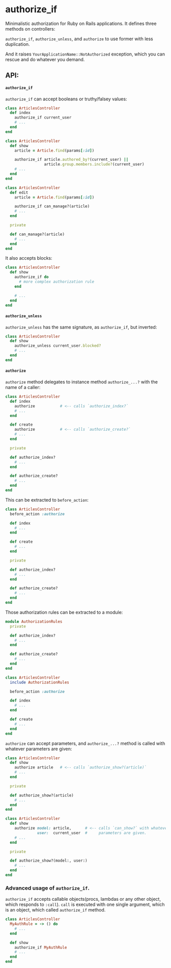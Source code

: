 # authorize_if

Minimalistic authorization for Ruby on Rails applications. It defines
three methods on controllers:

`authorize_if`, `authorize_unless`, and `authorize` to use former with
less duplication.

And it raises `YourApplicationName::NotAuthorized` exception, which you
can rescue and do whatever you demand.

## API:

#### `authorize_if`

`authorize_if` can accept booleans or truthy/falsey values:

```ruby
class ArticlesController
  def index
    authorize_if current_user
    # ...
  end
end

class ArticlesController
  def show
    article = Article.find(params[:id])

    authorize_if article.authored_by?(current_user) ||
                 article.group.members.include?(current_user)
    # ...
  end
end

class ArticlesController
  def edit
    article = Article.find(params[:id])

    authorize_if can_manage?(article)
    # ...
  end

  private

  def can_manage?(article)
    # ...
  end
end
```

It also accepts blocks:

```ruby
class ArticlesController
  def show
    authorize_if do
      # more complex authorization rule
    end

    # ...
  end
end
```

#### `authorize_unless`

`authorize_unless` has the same signature, as `authorize_if`, but
inverted:

```ruby
class ArticlesController
  def show
    authorize_unless current_user.blocked?
    # ...
  end
end
```

#### `authorize`

`authorize` method delegates to instance method `authorize_...?` with
the name of a caller:

```ruby
class ArticlesController
  def index
    authorize           # <-- calls `authorize_index?`
    # ...
  end

  def create
    authorize           # <-- calls `authorize_create?`
    # ...
  end

  private

  def authorize_index?
    # ...
  end

  def authorize_create?
    # ...
  end
end
```

This can be extracted to `before_action`:

```ruby
class ArticlesController
  before_action :authorize

  def index
    # ...
  end

  def create
    # ...
  end

  private

  def authorize_index?
    # ...
  end

  def authorize_create?
    # ...
  end
end
```

Those authorization rules can be extracted to a module:

```ruby
module AuthorizationRules
  private

  def authorize_index?
    # ...
  end

  def authorize_create?
    # ...
  end
end

class ArticlesController
  include AuthorizationRules

  before_action :authorize

  def index
    # ...
  end

  def create
    # ...
  end
end

```

`authorize` can accept parameters, and `authorize_...?` method is called
with whatever parameters are given:

```ruby
class ArticlesController
  def show
    authorize article   # <-- calls `authorize_show?(article)`
    # ...
  end

  private

  def authorize_show?(article)
    # ...
  end
end

class ArticlesController
  def show
    authorize model: article,      # <-- calls `can_show?` with whatever
              user:  current_user  #     parameters are given.
    # ...
  end

  private

  def authorize_show?(model:, user:)
    # ...
  end
end
```


### Advanced usage of `authorize_if`.

`authorize_if` accepts callable objects(procs, lambdas or any other
object, which responds to `:call`). `call` is executed with one single
argument, which is an object, which called `authorize_if` method.

```ruby
class ArticlesController
  MyAuthRule = -> () do
    # ...
  end

  def show
    authorize_if MyAuthRule
    # ...
  end
end
```

